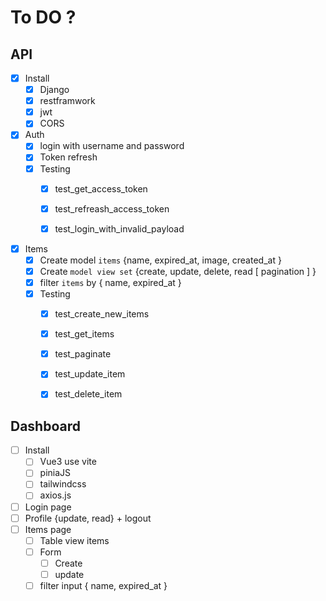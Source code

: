 # To DO ?

## API 

- [X] Install 
    - [X] Django 
    - [X] restframwork
    - [X] jwt 
    - [X] CORS

- [X] Auth
    - [X] login with username and password 
    - [X] Token refresh
    - [X] Testing 
        - [X] test_get_access_token
        - [X] test_refreash_access_token
        - [X] test_login_with_invalid_payload


- [X] Items 
    - [X] Create model `items` {name, expired_at, image, created_at }
    - [X] Create `model view set` {create, update, delete, read [ pagination ] }
    - [X] filter `items` by { name, expired_at }
    - [X] Testing 
        - [X] test_create_new_items
        - [X] test_get_items
        - [X] test_paginate
        - [X] test_update_item
        - [X] test_delete_item


## Dashboard 

- [ ] Install   
    - [ ] Vue3 use vite 
    - [ ] piniaJS
    - [ ] tailwindcss 
    - [ ] axios.js

- [ ] Login page 
- [ ] Profile {update, read} + logout
- [ ] Items page 
    - [ ] Table view items 
    - [ ] Form 
        - [ ] Create
        - [ ] update  
    - [ ] filter input { name, expired_at }
